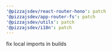 ```yaml
---
'@pizzajsdev/react-router-hono': patch
'@pizzajsdev/app-router-fs': patch
'@pizzajsdev/utils': patch
'@pizzajsdev/i18n': patch
---
```


fix local imports in builds
